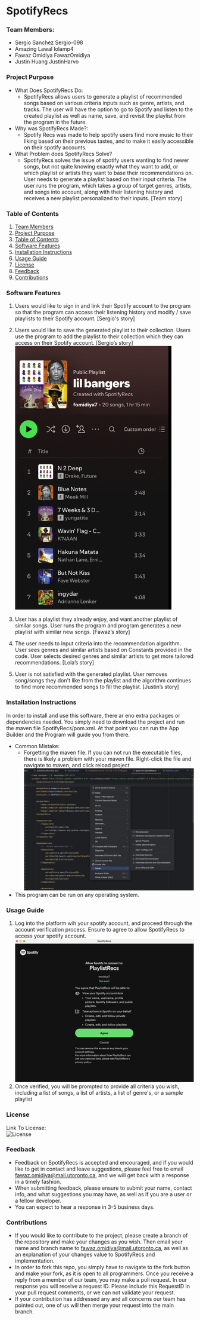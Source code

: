 # SpotifyRecs

### **Team Members**:
- Sergio Sanchez Sergio-098
- Amazing Lawal lolamp4
- Fawaz Omidiya FawazOmidiya
- Justin Huang JustinHarvo


### **Project Purpose** 
- What Does SpotifyRecs Do:
    - SpotifyRecs allows users to generate a playlist of recommended songs based on various criteria inputs such as genre, artists, and tracks. The user will have the option to go to Spotify and listen to the created playlist as well as name, save, and revisit the playlist from the program in the future. 
- Why was SpotifyRecs Made?: 
  - Spotify Recs was made to help spotify users find more music to their liking based on their previous tastes, and to make it easily accessible on their spotify accounts.
- What Problem does SpotifyRecs Solve?
  - SpotifyRecs solves the issue of spotify users wanting to find newer songs, but not quite knowing exactly what they want to add, or which playlist or artists they want to base their recommendations on.
  User needs to generate a playlist based on their input criteria. The user runs the program, which takes a group of target genres, artists, and songs into account, along with their listening history and receives a new playlist personalized to their inputs. [Team story] 

### **Table of Contents**
1. [Team Members](#team-members)
2. [Project Purpose](#spotifyrecs)
3. [Table of Contents](#table-of-contents)
4. [Software Features](#software-features)
5. [Installation Instructions](#installation-instructions)
6. [Usage Guide](#usage-guide)
7. [License](#license)
8. [Feedback](#feedback)
9. [Contributions](#contributions)

### **Software Features**
1. Users would like to sign in and link their Spotify account to the program so that the program can access their listening history and modify / save playlists to their Spotify account. [Sergio's story]

2. Users would like to save the generated playlist to their collection. Users use the program to add the playlist to their collection which they can access on their Spotify account. [Sergio’s story]
    ![example_playlist.png](SpotifyRecs/images/example_playlist.png)
4. User has a playlist they already enjoy, and want another playlist of similar songs. User runs the program and program generates a new playlist with similar new songs. [Fawaz’s story]

4. The user needs to input criteria into the recommendation algorithm. User sees genres and similar artists based on Constants provided in the code. User selects desired genres and similar artists to get more tailored recommendations. [Lola’s story]

5. User is not satisfied with the generated playlist. User removes song/songs they don't like from the playlist and the algorithm continues to find more recommended songs to fill the playlist. [Justin’s story]

### **Installation Instructions**
  In order to install and use this software, there ar eno extra packages or dependencies needed. You simply need to download the project and run the maven file SpotifyRecs/pom.xml. At that point you can run the App Builder and the Program will guide you from there.
  - Common Mistake: 
    - Forgetting the maven file. If you can not run the executable files, there is likely a problem with your maven file. Right-click the file and navigate to maven, and click reload project
      ![Maven Navigation](SpotifyRecs/images/MAven.png)
  - This program can be run on any operating system.
### **Usage Guide**
  1. Log into the platform wih your spotify account, and proceed through the account verification process. Ensure to agree to allow SpotifyRecs to access your spotify account.
      ![Example Authentication](SpotifyRecs/images/Authentication.png)
  2. Once verified, you will be prompted to provide all criteria you wish, including a list of songs, a list of artists, a list of genre's, or a sample playlist
### **License**
  Link To License:\
  ![License](LICENSE)
### **Feedback**
  - Feedback on SpotifyRecs is accepted and encouraged, and if you would like to get in contact and leave suggestions, please feel free to email fawaz.omidiya@mail.utoronto.ca, and we will get back with a response in a timely fashion.
  - When submitting feedback, please ensure to submit your name, contact info, and what suggestions you may have, as well as if you are a user or a fellow developer.
  - You can expect to hear a response in 3-5 business days.
### **Contributions**
  - If you would like to contribute to the project, please create a branch of the repository and make your changes as you wish. Then email your name and branch name to fawaz.omidiya@mail.utoronto.ca, as well as an explanation of your changes value to SpotifyRecs and implementation.
  - In order to fork this repo, you simply have to navigate to the fork button and make your fork, as it is open to all programmers. Once you receive a reply from a member of our team, you may make a pull request. In our response you will receive a request ID. Please include this RequestID in your pull request comments, or we can not validate your request.
  - If your contribution has addressed any and all concerns our team has pointed out, one of us will then merge your request into the main branch.

